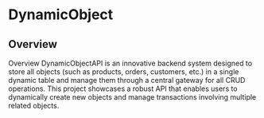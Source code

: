 # DynamicObject

## Overview

Overview
DynamicObjectAPI is an innovative backend system designed to store all objects (such as products, orders, customers, etc.) in a single dynamic table and manage them through a central gateway for all CRUD operations. This project showcases a robust API that enables users to dynamically create new objects and manage transactions involving multiple related objects.
